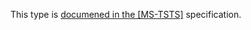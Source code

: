 This type is [documened in the [MS-TSTS]](https://learn.microsoft.com/en-us/openspecs/windows_protocols/ms-tsts/35230147-7fe0-47d8-93d4-1ace099fa8e0) specification.
